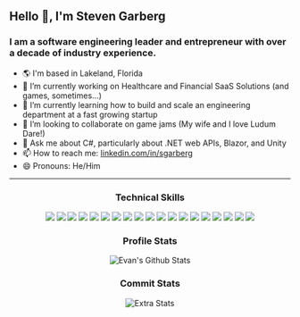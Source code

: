 <h2>Hello 👋, I'm Steven Garberg</h2>
<h3>I am a software engineering leader and entrepreneur with over a decade of industry experience.</h3>

- 🌎 I'm based in Lakeland, Florida
- 🔭 I’m currently working on Healthcare and Financial SaaS Solutions (and games, sometimes...)
- 🌱 I’m currently learning how to build and scale an engineering department at a fast growing startup
- 👯 I’m looking to collaborate on game jams (My wife and I love Ludum Dare!)
- 💬 Ask me about C#, particularly about .NET web APIs, Blazor, and Unity
- 📫 How to reach me: <a href="https://www.linkedin.com/in/sgarberg/" target="_blank">linkedin.com/in/sgarberg</a>
- 😄 Pronouns: He/Him

<hr>

<div align="center">
 <h3>Technical Skills</h3>
 <img src="https://img.shields.io/badge/HTML5%20-%23E34F26.svg?&style=for-the-badge&logo=html5&logoColor=white&style=flat">
 <img src="https://img.shields.io/badge/CSS3%20-%231572B6.svg?&style=for-the-badge&logo=css3&logoColor=white&style=flat">
 <img src="https://img.shields.io/badge/Bootstrap-563D7C?style=for-the-badge&logo=bootstrap&logoColor=white&style=flat">
 <img src="https://img.shields.io/badge/JavaScript%20-%23323330.svg?&style=for-the-badge&logo=javascript&logoColor=%23F7DF1E&style=flat">
 <img src="https://img.shields.io/badge/jQuery%20-%230769AD.svg?logo=jquery&logoColor=#0769AD&style=flat">
 <img src="https://img.shields.io/badge/Rider-000000?style=for-the-badge&logo=Rider&logoColor=white&style=flat">
 <img src="https://img.shields.io/badge/microsoft%20azure-0089D6?style=for-the-badge&logo=microsoft-azure&logoColor=white&style=flat">
 <img src="https://img.shields.io/badge/Cloudflare-F38020?style=for-the-badge&logo=Cloudflare&logoColor=white&style=flat">
 <img src="https://img.shields.io/badge/Amazon_AWS-FF9900?style=for-the-badge&logo=amazonaws&logoColor=white&style=flat">
 <img src="https://img.shields.io/badge/Twilio-F22F46?style=for-the-badge&logo=Twilio&logoColor=white&style=flat">
 <img src="https://img.shields.io/badge/Microsoft%20SQL%20Server-CC2927?style=for-the-badge&logo=microsoft%20sql%20server&logoColor=white&style=flat">
 <img src="https://img.shields.io/badge/MongoDB-4EA94B?style=for-the-badge&logo=mongodb&logoColor=white&style=flat">
 <img src="https://img.shields.io/badge/PostgreSQL-316192?style=for-the-badge&logo=postgresql&logoColor=whit&style=flate">
 <img src="https://img.shields.io/badge/redis-%23DD0031.svg?&style=for-the-badge&logo=redis&logoColor=white&style=flat">
 <img src="https://img.shields.io/badge/Visual_Studio-5C2D91?style=for-the-badge&logo=visual%20studio&logoColor=white&style=flat">
 <img src="https://img.shields.io/badge/Visual_Studio_Code-0078D4?style=for-the-badge&logo=visual%20studio%20code&logoColor=white&style=flat">
 <img src="https://img.shields.io/badge/.NET-5C2D91?style=for-the-badge&logo=.net&logoColor=white&style=flat">
 <img src="https://img.shields.io/badge/C%23-239120?style=for-the-badge&logo=c-sharp&logoColor=white&style=flat">
 <img src="https://img.shields.io/badge/Lua-2C2D72?style=for-the-badge&logo=lua&logoColor=white&style=flat">
</div>

<div align="center">
 <h3>Profile Stats</h3>
 <img align="center" src="https://github-readme-stats.vercel.app/api?username=StevenGarberg&include_all_commits=true&count_private=true&show_icons=true&line_height=20&theme=gruvbox&show_icons=true" alt="Evan's Github Stats">
</div>

<div align="center">
 <h3>Commit Stats</h3>
 <img src ="https://github-readme-streak-stats.herokuapp.com/?user=StevenGarberg&theme=gruvbox" alt="Extra Stats">
</div>
